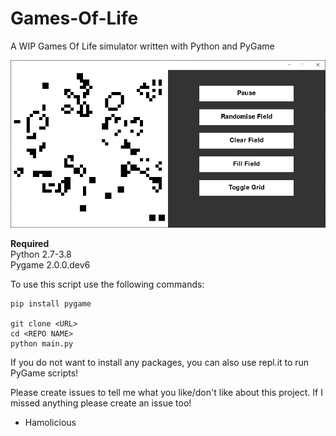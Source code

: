 # Games-Of-Life
A WIP Games Of Life simulator written with Python and PyGame

<img src="https://raw.githubusercontent.com/hamolicious/Games-Of-Life/master/Capture.PNG?token=ANSOQSR7KYKDJJZLSHTJZZ27AB5ZW">

<strong>Required</strong><br>
Python 2.7-3.8<br>
Pygame 2.0.0.dev6<br>

To use this script use the following commands:
```
pip install pygame

git clone <URL>
cd <REPO NAME>
python main.py
```

If you do not want to install any packages, you can also use repl.it to run PyGame scripts!

Please create issues to tell me what you like/don't like about this project.
If I missed anything please create an issue too!

 - Hamolicious
